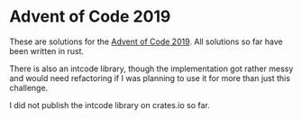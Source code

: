 Advent of Code 2019
===================

These are solutions for the [Advent of Code 2019](https://adventofcode.com/2019).
All solutions so far have been written in rust.

There is also an intcode library, though the implementation got rather messy and would
need refactoring if I was planning to use it for more than just this challenge.

I did not publish the intcode library on crates.io so far.
